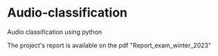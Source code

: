 # Audio-classification 
Audio classification using python

The project's report is available on the pdf "Report_exam_winter_2023"
